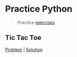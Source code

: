 # Practice Python

> Practice [exercises](http://www.practicepython.org/)

## Tic Tac Toe
[Problem](http://www.practicepython.org/exercise/2016/08/03/28-tic-tac-toe-game.html) | [Solution](tic_tac_toe.py)

